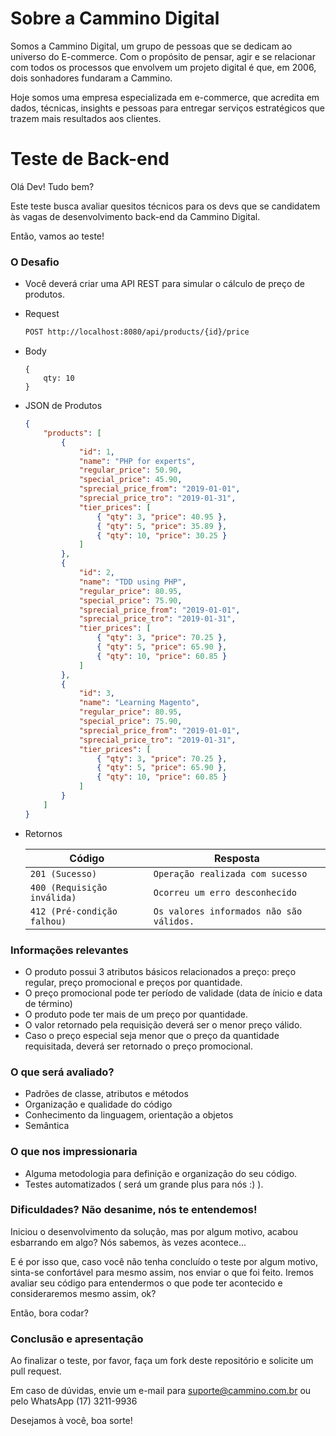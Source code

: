 # Sobre a Cammino Digital

Somos a Cammino Digital, um grupo de pessoas que se dedicam ao universo do E-commerce. Com o propósito de pensar, agir e se relacionar com todos os processos que envolvem um projeto digital é que, em 2006, dois sonhadores fundaram a Cammino. 

Hoje somos uma empresa especializada em e-commerce, que acredita em dados, técnicas, insights e pessoas para entregar serviços estratégicos que trazem mais resultados aos clientes.

# Teste de Back-end

Olá Dev! Tudo bem?

Este teste busca avaliar quesitos técnicos para os devs que se candidatem às vagas de desenvolvimento back-end da Cammino Digital.

Então, vamos ao teste!

### O Desafio

- Você deverá criar uma API REST para simular o cálculo de preço de produtos.

- Request
    ```bash
    POST http://localhost:8080/api/products/{id}/price
    ```

- Body
    ```
    {
        qty: 10
    }
    ```

- JSON de Produtos
    ```json
    {
        "products": [
            {
                "id": 1,
                "name": "PHP for experts",
                "regular_price": 50.90,
                "special_price": 45.90,
                "sprecial_price_from": "2019-01-01",
                "sprecial_price_tro": "2019-01-31",
                "tier_prices": [
                    { "qty": 3, "price": 40.95 },
                    { "qty": 5, "price": 35.89 },
                    { "qty": 10, "price": 30.25 }
                ]
            },
            {
                "id": 2,
                "name": "TDD using PHP",
                "regular_price": 80.95,
                "special_price": 75.90,
                "sprecial_price_from": "2019-01-01",
                "sprecial_price_tro": "2019-01-31",
                "tier_prices": [
                    { "qty": 3, "price": 70.25 },
                    { "qty": 5, "price": 65.90 },
                    { "qty": 10, "price": 60.85 }
                ]
            },
            {
                "id": 3,
                "name": "Learning Magento",
                "regular_price": 80.95,
                "special_price": 75.90,
                "sprecial_price_from": "2019-01-01",
                "sprecial_price_tro": "2019-01-31",
                "tier_prices": [
                    { "qty": 3, "price": 70.25 },
                    { "qty": 5, "price": 65.90 },
                    { "qty": 10, "price": 60.85 }
                ]
            }
        ]
    }
    ```

- Retornos

    Código | Resposta
    ------------ | -------------
    `201 (Sucesso)` | `Operação realizada com sucesso` 
    `400 (Requisição inválida)` | `Ocorreu um erro desconhecido`
    `412 (Pré-condição falhou)` | `Os valores informados não são válidos.`

### Informações relevantes
- O produto possui 3 atributos básicos relacionados a preço: preço regular, preço promocional e preços por quantidade.
- O preço promocional pode ter período de validade (data de ínicio e data de término)
- O produto pode ter mais de um preço por quantidade. 
- O valor retornado pela requisição deverá ser o menor preço válido.
- Caso o preço especial seja menor que o preço da quantidade requisitada, deverá ser retornado o preço promocional.

### O que será avaliado?
- Padrões de classe, atributos e métodos
- Organização e qualidade do código
- Conhecimento da linguagem, orientação a objetos
- Semântica 

### O que nos impressionaria
- Alguma metodologia para definição e organização do seu código.
- Testes automatizados ( será um grande plus para nós :) ).

### Dificuldades? Não desanime, nós te entendemos!

Iniciou o desenvolvimento da solução, mas por algum motivo, acabou esbarrando em algo? Nós sabemos, às vezes acontece...

E é por isso que, caso você não tenha concluído o teste por algum motivo, sinta-se confortável para mesmo assim, nos enviar o que foi feito. Iremos avaliar seu código para entendermos o que pode ter acontecido e consideraremos mesmo assim, ok?

Então, bora codar?

### Conclusão e apresentação

Ao finalizar o teste, por favor, faça um fork deste repositório e solicite um pull request.

Em caso de dúvidas, envie um e-mail para suporte@cammino.com.br ou pelo WhatsApp (17) 3211-9936

Desejamos à você, boa sorte!